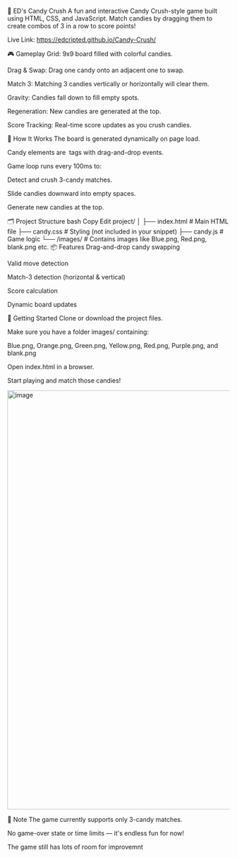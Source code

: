 🍬 ED's Candy Crush
A fun and interactive Candy Crush-style game built using HTML, CSS, and JavaScript. Match candies by dragging them to create combos of 3 in a row to score points!

Live Link: https://edcripted.github.io/Candy-Crush/

🎮 Gameplay
Grid: 9x9 board filled with colorful candies.

Drag & Swap: Drag one candy onto an adjacent one to swap.

Match 3: Matching 3 candies vertically or horizontally will clear them.

Gravity: Candies fall down to fill empty spots.

Regeneration: New candies are generated at the top.

Score Tracking: Real-time score updates as you crush candies.

🧠 How It Works
The board is generated dynamically on page load.

Candy elements are <img> tags with drag-and-drop events.

Game loop runs every 100ms to:

Detect and crush 3-candy matches.

Slide candies downward into empty spaces.

Generate new candies at the top.

🗂️ Project Structure
bash
Copy
Edit
project/
│
├── index.html       # Main HTML file
├── candy.css        # Styling (not included in your snippet)
├── candy.js         # Game logic
└── /images/         # Contains images like Blue.png, Red.png, blank.png etc.
📦 Features
Drag-and-drop candy swapping

Valid move detection

Match-3 detection (horizontal & vertical)

Score calculation

Dynamic board updates

🚀 Getting Started
Clone or download the project files.

Make sure you have a folder images/ containing:

Blue.png, Orange.png, Green.png, Yellow.png, Red.png, Purple.png, and blank.png

Open index.html in a browser.

Start playing and match those candies!

<img width="1920" height="948" alt="image" src="https://github.com/user-attachments/assets/439e13fe-f984-42c1-8e04-e34c89c0cd6b" />


📌 Note
The game currently supports only 3-candy matches.

No game-over state or time limits — it's endless fun for now!

The game still has lots of room for improvemnt

